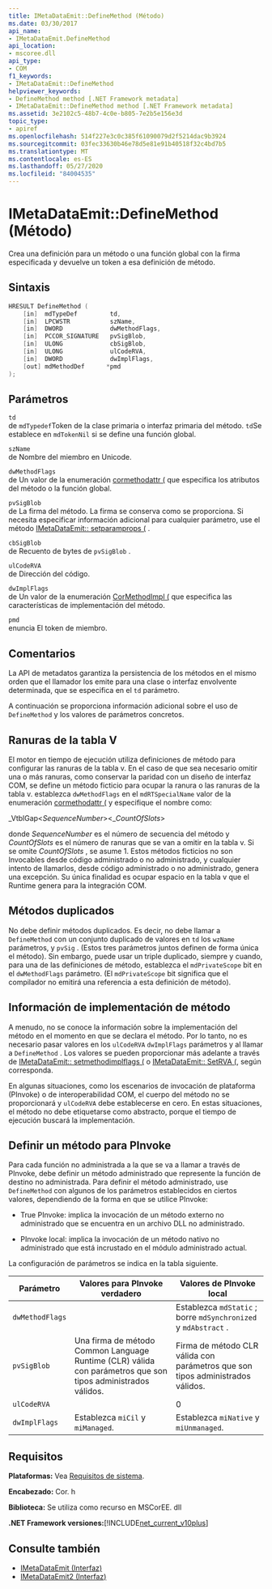 ```yaml
---
title: IMetaDataEmit::DefineMethod (Método)
ms.date: 03/30/2017
api_name:
- IMetaDataEmit.DefineMethod
api_location:
- mscoree.dll
api_type:
- COM
f1_keywords:
- IMetaDataEmit::DefineMethod
helpviewer_keywords:
- DefineMethod method [.NET Framework metadata]
- IMetaDataEmit::DefineMethod method [.NET Framework metadata]
ms.assetid: 3e2102c5-48b7-4c0e-b805-7e2b5e156e3d
topic_type:
- apiref
ms.openlocfilehash: 514f227e3c0c385f61090079d2f5214dac9b3924
ms.sourcegitcommit: 03fec33630b46e78d5e81e91b40518f32c4bd7b5
ms.translationtype: MT
ms.contentlocale: es-ES
ms.lasthandoff: 05/27/2020
ms.locfileid: "84004535"
---
```

# <a name="imetadataemitdefinemethod-method"></a>IMetaDataEmit::DefineMethod (Método)
Crea una definición para un método o una función global con la firma especificada y devuelve un token a esa definición de método.  
  
## <a name="syntax"></a>Sintaxis  
  
```cpp  
HRESULT DefineMethod (
    [in]  mdTypeDef         td,
    [in]  LPCWSTR           szName,
    [in]  DWORD             dwMethodFlags,
    [in]  PCCOR_SIGNATURE   pvSigBlob,
    [in]  ULONG             cbSigBlob,
    [in]  ULONG             ulCodeRVA,
    [in]  DWORD             dwImplFlags,
    [out] mdMethodDef      *pmd  
);  
```  
  
## <a name="parameters"></a>Parámetros  
 `td`  
 de `mdTypedef`Token de la clase primaria o interfaz primaria del método. `td`Se establece en `mdTokenNil` si se define una función global.  
  
 `szName`  
 de Nombre del miembro en Unicode.  
  
 `dwMethodFlags`  
 de Un valor de la enumeración [cormethodattr (](cormethodattr-enumeration.md) que especifica los atributos del método o la función global.  
  
 `pvSigBlob`  
 de La firma del método. La firma se conserva como se proporciona. Si necesita especificar información adicional para cualquier parámetro, use el método [IMetaDataEmit:: setparamprops (](imetadataemit-setparamprops-method.md) .  
  
 `cbSigBlob`  
 de Recuento de bytes de `pvSigBlob` .  
  
 `ulCodeRVA`  
 de Dirección del código.  
  
 `dwImplFlags`  
 de Un valor de la enumeración [CorMethodImpl (](cormethodimpl-enumeration.md) que especifica las características de implementación del método.  
  
 `pmd`  
 enuncia El token de miembro.  
  
## <a name="remarks"></a>Comentarios  
 La API de metadatos garantiza la persistencia de los métodos en el mismo orden que el llamador los emite para una clase o interfaz envolvente determinada, que se especifica en el `td` parámetro.  
  
 A continuación se proporciona información adicional sobre el uso de `DefineMethod` y los valores de parámetros concretos.  
  
## <a name="slots-in-the-v-table"></a>Ranuras de la tabla V  
 El motor en tiempo de ejecución utiliza definiciones de método para configurar las ranuras de la tabla v. En el caso de que sea necesario omitir una o más ranuras, como conservar la paridad con un diseño de interfaz COM, se define un método ficticio para ocupar la ranura o las ranuras de la tabla v. establezca `dwMethodFlags` en el `mdRTSpecialName` valor de la enumeración [cormethodattr (](cormethodattr-enumeration.md) y especifique el nombre como:  
  
 _VtblGap\<*SequenceNumber*>\<\_*CountOfSlots*>
  
 donde *SequenceNumber* es el número de secuencia del método y *CountOfSlots* es el número de ranuras que se van a omitir en la tabla v. Si se omite *CountOfSlots* , se asume 1. Estos métodos ficticios no son Invocables desde código administrado o no administrado, y cualquier intento de llamarlos, desde código administrado o no administrado, genera una excepción. Su única finalidad es ocupar espacio en la tabla v que el Runtime genera para la integración COM.  
  
## <a name="duplicate-methods"></a>Métodos duplicados  
 No debe definir métodos duplicados. Es decir, no debe llamar a `DefineMethod` con un conjunto duplicado de valores en `td` los `wzName` parámetros, y `pvSig` . (Estos tres parámetros juntos definen de forma única el método). Sin embargo, puede usar un triple duplicado, siempre y cuando, para una de las definiciones de método, establezca el `mdPrivateScope` bit en el `dwMethodFlags` parámetro. (El `mdPrivateScope` bit significa que el compilador no emitirá una referencia a esta definición de método).  
  
## <a name="method-implementation-information"></a>Información de implementación de método  
 A menudo, no se conoce la información sobre la implementación del método en el momento en que se declara el método. Por lo tanto, no es necesario pasar valores en los `ulCodeRVA` `dwImplFlags` parámetros y al llamar a `DefineMethod` . Los valores se pueden proporcionar más adelante a través de [IMetaDataEmit:: setmethodimplflags (](../../../../docs/framework/unmanaged-api/metadata/imetadataemit-setmethodimplflags-method.md) o [IMetaDataEmit:: SetRVA (](imetadataemit-setrva-method.md), según corresponda.  
  
 En algunas situaciones, como los escenarios de invocación de plataforma (PInvoke) o de interoperabilidad COM, el cuerpo del método no se proporcionará y `ulCodeRVA` debe establecerse en cero. En estas situaciones, el método no debe etiquetarse como abstracto, porque el tiempo de ejecución buscará la implementación.  
  
## <a name="defining-a-method-for-pinvoke"></a>Definir un método para PInvoke  
 Para cada función no administrada a la que se va a llamar a través de PInvoke, debe definir un método administrado que represente la función de destino no administrada. Para definir el método administrado, use `DefineMethod` con algunos de los parámetros establecidos en ciertos valores, dependiendo de la forma en que se utilice PInvoke:  
  
- True PInvoke: implica la invocación de un método externo no administrado que se encuentra en un archivo DLL no administrado.  
  
- PInvoke local: implica la invocación de un método nativo no administrado que está incrustado en el módulo administrado actual.  
  
 La configuración de parámetros se indica en la tabla siguiente.  
  
|Parámetro|Valores para PInvoke verdadero|Valores de PInvoke local|  
|---------------|-----------------------------|------------------------------|  
|`dwMethodFlags`||Establezca `mdStatic` ; borre `mdSynchronized` y `mdAbstract` .|  
|`pvSigBlob`|Una firma de método Common Language Runtime (CLR) válida con parámetros que son tipos administrados válidos.|Firma de método CLR válida con parámetros que son tipos administrados válidos.|  
|`ulCodeRVA`||0|  
|`dwImplFlags`|Establezca `miCil` y `miManaged`.|Establezca `miNative` y `miUnmanaged`.|  
  
## <a name="requirements"></a>Requisitos  
 **Plataformas:** Vea [Requisitos de sistema](../../get-started/system-requirements.md).  
  
 **Encabezado:** Cor. h  
  
 **Biblioteca:** Se utiliza como recurso en MSCorEE. dll  
  
 **.NET Framework versiones:**[!INCLUDE[net_current_v10plus](../../../../includes/net-current-v10plus-md.md)]  
  
## <a name="see-also"></a>Consulte también

- [IMetaDataEmit (Interfaz)](imetadataemit-interface.md)
- [IMetaDataEmit2 (Interfaz)](imetadataemit2-interface.md)
